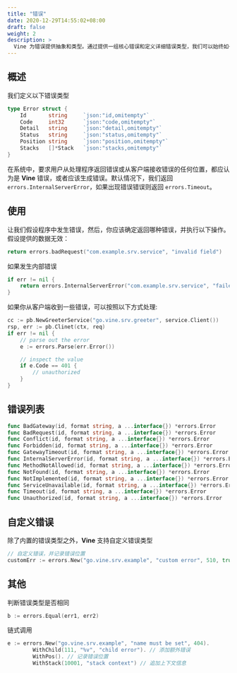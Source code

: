 ```yaml
---
title: "错误"
date: 2020-12-29T14:55:02+08:00
draft: false
weight: 2
description: >
  Vine 为错误提供抽象和类型。通过提供一组核心错误和定义详细错误类型，我们可以始终如一地了解运行时出现的错误。
---
```


## 概述
我们定义以下错误类型
```go
type Error struct {
	Id       string     `json:"id,omitempty"`
	Code     int32      `json:"code,omitempty"`
	Detail   string     `json:"detail,omitempty"`
	Status   string     `json:"status,omitempty"`
    Position string     `json:"position,omitempty"`
    Stacks   []*Stack   `json:"stacks,omitempty"`
}
```
在系统中，要求用户从处理程序返回错误或从客户端接收错误的任何位置，都应认为是 **Vine** 错误，或者应该生成错误。默认情况下，我们返回 `errors.InternalServerError`，如果出现错误错误则返回 `errors.Timeout`。

## 使用
让我们假设程序中发生错误，然后，你应该确定返回哪种错误，并执行以下操作。
假设提供的数据无效：
```go
return errors.badRequest("com.example.srv.service", "invalid field")
```

如果发生内部错误
```go
if err != nil {
    return errors.InternalServerError("com.example.srv.service", "failed to read db: %v", err.Error())
}
```
如果你从客户端收到一些错误，可以按照以下方式处理:
```go
cc := pb.NewGreeterService("go.vine.srv.greeter", service.Client())
rsp, err := pb.Clinet(ctx, req)
if err != nil {
    // parse out the error 
    e := errors.Parse(err.Error())

    // inspect the value
    if e.Code == 401 {
        // unauthorized
    }
}
```

## 错误列表
```go
func BadGateway(id, format string, a ...interface{}) *errors.Error
func BadRequest(id, format string, a ...interface{}) *errors.Error
func Conflict(id, format string, a ...interface{}) *errors.Error
func Forbidden(id, format string, a ...interface{}) *errors.Error
func GatewayTimeout(id, format string, a ...interface{}) *errors.Error
func InternalServerError(id, format string, a ...interface{}) *errors.Error
func MethodNotAllowed(id, format string, a ...interface{}) *errors.Error
func NotFound(id, format string, a ...interface{}) *errors.Error
func NotImplemented(id, format string, a ...interface{}) *errors.Error
func ServiceUnavailable(id, format string, a ...interface{}) *errors.Error
func Timeout(id, format string, a ...interface{}) *errors.Error
func Unauthorized(id, format string, a ...interface{}) *errors.Error
```

## 自定义错误
除了内置的错误类型之外，**Vine** 支持自定义错误类型
```go
// 自定义错误，并记录错误位置
customErr := errors.New("go.vine.srv.example", "custom error", 510, true)
```

## 其他

判断错误类型是否相同
```go
b := errors.Equal(err1, err2)
```

链式调用
```go
e := errors.New("go.vine.srv.example", "name must be set", 404).
        WithChild(111, "%v", "child error"). // 添加额外错误
        WithPos(). // 记录错误位置 
		WithStack(10001, "stack context") // 追加上下文信息 
```

